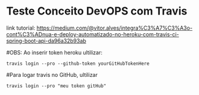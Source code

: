 # Teste Conceito DevOPS com Travis

link tutorial: https://medium.com/@vitor.alves/integra%C3%A7%C3%A3o-cont%C3%ADnua-e-deploy-automatizado-no-heroku-com-travis-ci-spring-boot-api-da96a32b93ab

#OBS: Ao inserir token heroku ultilizar:

```
travis login --pro --github-token yourGitHubTokenHere
```

#Para logar travis no GitHub, ultilizar

```
travis login --pro "meu token gitHub"
```


